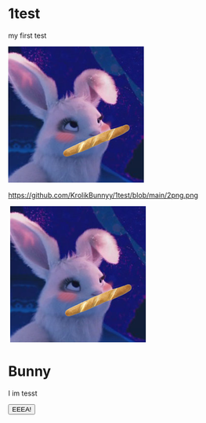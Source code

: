 # 1test
my first test

<img src="https://raw.githubusercontent.com/KrolikBunnyy/1test/main/2png.png" alt=""></img>



https://github.com/KrolikBunnyy/1test/blob/main/2png.png


<img src="test.png" alt=""></img>
<img src="https://raw.githubusercontent.com/KrolikBunnyy/1test/main/2png.png" alt=""></img>
<h1>Bunny</h1>
<p>I im tesst</p>
<button>EEEA!</button>
